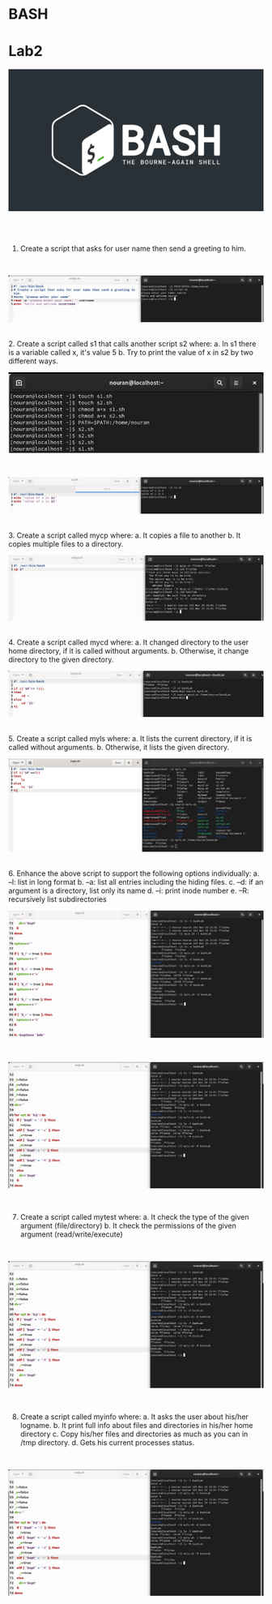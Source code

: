 # BASH 
# Lab2
![1](https://github.com/NooranTarek/Bash/blob/main/lab1/full_colored_light.jpg?raw=true)

<html></br></html>


<html></br></html>

1. Create a script that asks for user name then send a greeting to him.
<html></br></html>

![1](https://github.com/NooranTarek/Bash/blob/main/lab2/bash_q1.png?raw=true)

<html></br></html>
2. Create a script called s1 that calls another script s2 where:
a. In s1 there is a variable called x, it's value 5
b. Try to print the value of x in s2 by two different ways.
<html></br></html>

![1](https://github.com/NooranTarek/Bash/blob/main/lab2/bash_q2a.png?raw=true)

<html></br></html>

![1](https://github.com/NooranTarek/Bash/blob/main/lab2/bash_q2b.png?raw=true)

<html></br></html>
3. Create a script called mycp where:
a. It copies a file to another
b. It copies multiple files to a directory.
<html></br></html>

![1](https://github.com/NooranTarek/Bash/blob/main/lab2/bash_q3.png?raw=true)

<html></br></html>
4. Create a script called mycd where:
a. It changed directory to the user home directory, if it is called without arguments.
b. Otherwise, it change directory to the given directory.
<html></br></html>

![1](https://github.com/NooranTarek/Bash/blob/main/lab2/bash_q4.png?raw=true)

<html></br></html>
5. Create a script called myls where:
a. It lists the current directory, if it is called without arguments.
b. Otherwise, it lists the given directory.
<html></br></html>

![1](https://github.com/NooranTarek/Bash/blob/main/lab2/bash_q5.png?raw=true)

<html></br></html>
6. Enhance the above script to support the following options individually:
a. –l: list in long format
b. –a: list all entries including the hiding files.
c. –d: if an argument is a directory, list only its name
d. –i: print inode number
e. –R: recursively list subdirectories
<html></br></html>

![1](https://github.com/NooranTarek/Bash/blob/main/lab2/bash_q6b.png?raw=true)

<html></br></html>

![1](https://github.com/NooranTarek/Bash/blob/main/lab2/bash_q6a.png?raw=true)

<html></br></html>

7. Create a script called mytest where:
a. It check the type of the given argument (file/directory)
b. It check the permissions of the given argument (read/write/execute)
<html></br></html>

![1](https://github.com/NooranTarek/Bash/blob/main/lab2/bash_q6a.png?raw=true)


<html></br></html>

8. Create a script called myinfo where:
a. It asks the user about his/her logname.
b. It print full info about files and directories in his/her home directory
c. Copy his/her files and directories as much as you can in /tmp directory.
d. Gets his current processes status.

<html></br></html>

![1](https://github.com/NooranTarek/Bash/blob/main/lab2/bash_q6a.png?raw=true)

<html></br></html>
